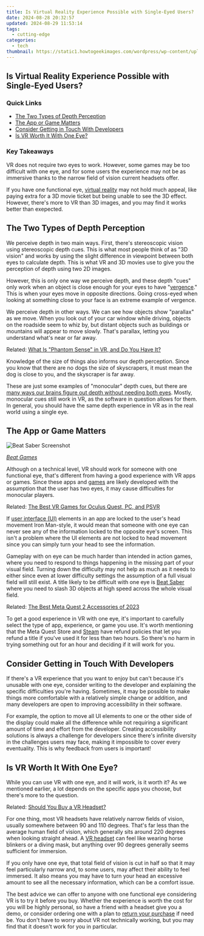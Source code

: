 ```yaml
---
title: Is Virtual Reality Experience Possible with Single-Eyed Users?
date: 2024-08-28 20:32:57
updated: 2024-08-29 11:53:14
tags:
  - cutting-edge
categories:
  - tech
thumbnail: https://static1.howtogeekimages.com/wordpress/wp-content/uploads/2022/10/shutterstock_2002593131.jpg
---
```


## Is Virtual Reality Experience Possible with Single-Eyed Users?

### Quick Links

* [The Two Types of Depth Perception](https://hardware-updates.techidaily.com/how-to-ensure-that-your-pc-recognizes-the-wireless-adapter-tl-wn722n/)
* [The App or Game Matters](https://facebook-video-files.techidaily.com/updated-in-2024-effortless-viewing-automatic-playback-of-youtube-videos-on-social-media/)
* [Consider Getting in Touch With Developers](https://extra-tips.techidaily.com/avoiding-common-pitfalls-when-posting-on-instagram/)
* [Is VR Worth It With One Eye?](https://facebook-video-recording.techidaily.com/new-from-invisible-to-iconic-top-strategies-for-standout-facebook-profiles/)

### Key Takeaways

 VR does not require two eyes to work. However, some games may be too difficult with one eye, and for some users the experience may not be as immersive thanks to the narrow field of vision current headsets offer.

 If you have one functional eye, [virtual reality](https://screen-mirroring-recording.techidaily.com/in-2024-frameinspector-appraisal-suite/) may not hold much appeal, like paying extra for a 3D movie ticket but being unable to see the 3D effect. However, there's more to VR than 3D images, and you may find it works better than exepected.

##  The Two Types of Depth Perception

 We perceive depth in two main ways. First, there's stereoscopic vision using stereoscopic depth cues. This is what most people think of as "3D vision" and works by using the slight difference in viewpoint between both eyes to calculate depth. This is what VR and 3D movies use to give you the perception of depth using two 2D images.

 However, this is only one way we perceive depth, and these depth "cues" only work when an object is close enough for your eyes to have "[vergence](https://www.sciencedirect.com/topics/psychology/vergence)." This is when your eyes move in opposite directions. Going cross-eyed when looking at something close to your face is an extreme example of vergence.

 We perceive depth in other ways. We can see how objects show "parallax" as we move. When you look out of your car window while driving, objects on the roadside seem to whiz by, but distant objects such as buildings or mountains will appear to move slowly. That's parallax, letting you understand what's near or far away.

Related: [What Is "Phantom Sense" in VR, and Do You Have It?](https://network-issues.techidaily.com/removing-obstacles-fixing-drivers-of-r9-on-win10/) 

 Knowledge of the size of things also informs our depth perception. Since you know that there are no dogs the size of skyscrapers, it must mean the dog is close to you, and the skyscraper is far away.

 These are just some examples of "monocular" depth cues, but there are [many ways our brains figure out depth without needing both eyes](http://www.hitl.washington.edu/projects/knowledge%5Fbase/virtual-worlds/EVE/III.A.1.c.DepthCues.html). Mostly, monocular cues still work in VR, as the software in question allows for them. In general, you should have the same depth experience in VR as in the real world using a single eye.

##  The App or Game Matters

![Beat Saber Screenshot](https://static1.howtogeekimages.com/wordpress/wp-content/uploads/2021/09/Beat-Saber.jpg) 

_[Beat Games](https://store.steampowered.com/app/620980/Beat%5FSaber/)_

 Although on a technical level, VR should work for someone with one functional eye, that's different from having a good experience with VR apps or games. Since these apps and [games](https://youtube-help.techidaily.com/2024-approved-gain-traction-on-youtube-surpass-10000-viewer-count-for-affiliate-rewards/) are likely developed with the assumption that the user has two eyes, it may cause difficulties for monocular players.

Related: [The Best VR Games for Oculus Quest, PC, and PSVR](https://youtube-help.techidaily.com/2024-approved-gain-traction-on-youtube-surpass-10000-viewer-count-for-affiliate-rewards/) 

 If [user interface (UI)](https://twitter-videos.techidaily.com/updated-2024-approved-from-novice-to-pro-conquering-twitter-streams/) elements in an app are locked to the user's head movement Iron Man-style, it would mean that someone with one eye can never see any of the information locked to the opposite eye's screen. This isn't a problem where the UI elements are not locked to head movement since you can simply turn your head to see the information.

 Gameplay with on eye can be much harder than intended in action games, where you need to respond to things happening in the missing part of your visual field. Turning down the difficulty may not help as much as it needs to either since even at lower difficulty settings the assumption of a full visual field will still exist. A title likely to be difficult with one eye is [Beat Saber](https://www.oculus.com/experiences/quest/2448060205267927/) where you need to slash 3D objects at high speed across the whole visual field.

Related: [The Best Meta Quest 2 Accessories of 2023](https://extra-guidance.techidaily.com/revolutionize-your-designs-incorporating-3d-text-psx-for-2024/) 

 To get a good experience in VR with one eye, it's important to carefully select the type of app, experience, or game you use. It's worth mentioning that the Meta Quest Store and [Steam](https://fox-glue.techidaily.com/updated-unveiling-3d-lut-design-techniques-for-2024/) have refund policies that let you refund a title if you've used it for less than two hours. So there's no harm in trying something out for an hour and deciding if it will work for you.

##  Consider Getting in Touch With Developers

 If there's a VR experience that you want to enjoy but can't because it's unusable with one eye, consider writing to the developer and explaining the specific difficulties you're having. Sometimes, it may be possible to make things more comfortable with a relatively simple change or addition, and many developers are open to improving accessibility in their software.

 For example, the option to move all UI elements to one or the other side of the display could make all the difference while not requiring a significant amount of time and effort from the developer. Creating accessibility solutions is always a challenge for developers since there's infinite diversity in the challenges users may face, making it impossible to cover every eventuality. This is why feedback from users is important!

##  Is VR Worth It With One Eye?

 While you can use VR with one eye, and it will work, is it worth it? As we mentioned earlier, a lot depends on the specific apps you choose, but there's more to the question.

Related: [Should You Buy a VR Headset?](https://vimeo-videos.techidaily.com/new-in-2024-ideal-combo-top-10-recommended-tools-for-vimeo-download/) 

 For one thing, most VR headsets have relatively narrow fields of vision, usually somewhere between 90 and 110 degrees. That's far less than the average human field of vision, which generally sits around 220 degrees when looking straight ahead. A [VR headset](https://vp-tips.techidaily.com/visual-harmony-ios-and-macos-photoviewer-blend/) can feel like wearing horse blinkers or a diving mask, but anything over 90 degrees generally seems sufficient for immersion.

 If you only have one eye, that total field of vision is cut in half so that it may feel particularly narrow and, to some users, may affect their ability to feel immersed. It also means you may have to turn your head an excessive amount to see all the necessary information, which can be a comfort issue.

 The best advice we can offer to anyone with one functional eye considering VR is to try it before you buy. Whether the experience is worth the cost for you will be highly personal, so have a friend with a headset give you a demo, or consider ordering one with a plan to [return your purchase](https://www.reviewgeek.com/123157/how-to-return-amazon-items-painlessly/) if need be. You don't have to worry about VR not technically working, but you may find that it doesn't work for you in particular.

<ins class="adsbygoogle"
     style="display:block"
     data-ad-format="autorelaxed"
     data-ad-client="ca-pub-7571918770474297"
     data-ad-slot="1223367746"></ins>



<ins class="adsbygoogle"
     style="display:block"
     data-ad-client="ca-pub-7571918770474297"
     data-ad-slot="8358498916"
     data-ad-format="auto"
     data-full-width-responsive="true"></ins>
